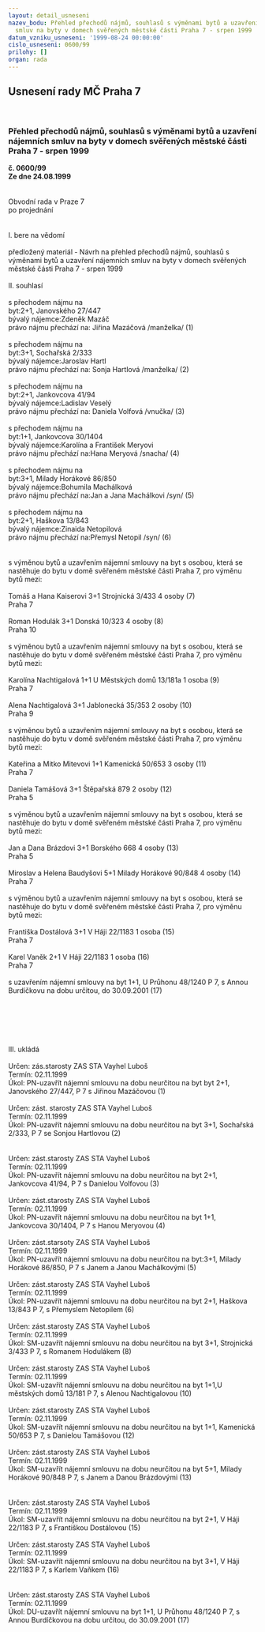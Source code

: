 ```yaml
---
layout: detail_usneseni
nazev_bodu: Přehled přechodů nájmů, souhlasů s výměnami bytů a uzavření nájemních
  smluv na byty v domech svěřených městské části Praha 7 - srpen 1999
datum_vzniku_usneseni: '1999-08-24 00:00:00'
cislo_usneseni: 0600/99
prilohy: []
organ: rada
---
```

<div id="ucUsn_pList" class="usn">
	<span><h2>Usnesení rady MČ Praha 7 </h2>
<br></span><div class="standBody">
<span><h3>Přehled přechodů nájmů, souhlasů s výměnami bytů a uzavření nájemních smluv na byty v domech svěřených městské části Praha 7 - srpen 1999</h3></span><div class="center">
		<strong>č. 0600/99</strong><br>
	</div>
<div class="center">
		<strong>Ze dne 24.08.1999</strong><br><br>
	</div>
<br>Obvodní rada v Praze 7<br>po projednání<br><br><br>I.	bere na vědomí<br><br> předložený materiál - Návrh na přehled přechodů nájmů, souhlasů s výměnami bytů a uzavření nájemních smluv na byty v domech svěřených městské části Praha 7 - srpen 1999<br><br>II.	souhlasí <br><br>s přechodem nájmu na<br>byt:2+1, Janovského 27/447<br>bývalý nájemce:Zdeněk Mazáč<br>právo nájmu přechází na: Jiřina Mazáčová /manželka/ (1)<br><br>s přechodem nájmu na<br>byt:3+1, Sochařská 2/333<br>bývalý nájemce:Jaroslav Hartl<br>právo nájmu přechází na: Sonja Hartlová /manželka/ (2)<br><br>s přechodem nájmu na<br>byt:2+1, Jankovcova 41/94<br>bývalý nájemce:Ladislav Veselý<br>právo nájmu přechází na: Daniela Volfová /vnučka/ (3)<br><br>s přechodem nájmu na<br>byt:1+1, Jankovcova 30/1404 <br>bývalý nájemce:Karolína a František Meryovi<br>právo nájmu přechází na:Hana Meryová /snacha/ (4)<br><br>s přechodem nájmu na<br>byt:3+1, Milady Horákové 86/850<br>bývalý nájemce:Bohumila Machálková<br>právo nájmu přechází na:Jan a Jana Machálkovi /syn/ (5)<br><br>s přechodem nájmu na<br>byt:2+1, Haškova 13/843<br>bývalý nájemce:Zinaida Netopilová<br>právo nájmu přechází na:Přemysl Netopil /syn/ (6)<br><br><br>s výměnou bytů a uzavřením nájemní smlouvy na byt s osobou, která se nastěhuje do bytu v domě svěřeném městské části Praha 7, pro výměnu bytů mezi:<br><br>Tomáš a Hana Kaiserovi		3+1	Strojnická 3/433		4 osoby  (7)<br>						Praha 7<br><br>Roman Hodulák			3+1	Donská 10/323		4 osoby  (8)<br>						Praha 10<br><br>s výměnou bytů a uzavřením nájemní smlouvy na byt s osobou, která se nastěhuje do bytu v domě svěřeném městské části Praha 7, pro výměnu bytů mezi:<br><br>Karolína Nachtigalová		1+1	U Městských domů 13/181a	1 osoba  (9)<br>						Praha 7<br><br>Alena Nachtigalová			3+1	Jablonecká 35/353		2 osoby  (10)<br>						Praha 9<br><br>s výměnou bytů a uzavřením nájemní smlouvy na byt s osobou, která se nastěhuje do bytu v domě svěřeném městské části Praha 7, pro výměnu bytů mezi:<br><br>Kateřina a Mitko Mitevovi		1+1	Kamenická 50/653		3 osoby  (11)<br>						Praha 7<br><br>Daniela Tamášová			3+1	Štěpařská 879			2 osoby  (12)<br>						Praha 5<br><br>s výměnou bytů a uzavřením nájemní smlouvy na byt s osobou, která se nastěhuje do bytu v domě svěřeném městské části Praha 7, pro výměnu bytů mezi:<br><br>Jan a Dana Brázdovi			3+1	Borského 668			4 osoby  (13)<br>						Praha 5<br><br>Miroslav a Helena Baudyšovi		5+1	Milady Horákové 90/848	4 osoby  (14)<br>						Praha 7<br><br>s výměnou bytů a uzavřením nájemní smlouvy na byt s osobou, která se nastěhuje do bytu v domě svěřeném městské části Praha 7, pro výměnu bytů mezi:<br><br>Františka Dostálová			3+1	V Háji 22/1183		1 osoba  (15)<br>						Praha 7<br><br>Karel Vaněk				2+1	V Háji 22/1183		1 osoba  (16)<br>						Praha 7<br><br>s uzavřením nájemní smlouvy na byt 1+1, U Průhonu 48/1240 P 7, s Annou Burdíčkovu na dobu  určitou, do 30.09.2001 (17) <br><br><br><br><br><br><br>III.	ukládá <br><br> Určen:	zás.starosty	ZAS STA Vayhel Luboš<br>Termín: 02.11.1999<br>Úkol:	PN-uzavřít nájemní smlouvu na dobu neurčitou na byt byt 2+1, Janovského 27/447, P 7 s Jiřinou Mazáčovou (1)<br><br>  Určen:	zást. starosty	ZAS STA Vayhel Luboš<br>Termín: 02.11.1999<br>Úkol:	PN-uzavřít  nájemní smlouvu na dobu neurčitou na byt 3+1, Sochařská 2/333, P 7 se Sonjou Hartlovou  (2)<br><br> <br> Určen:	zást.starosty	ZAS STA Vayhel Luboš<br>Termín: 02.11.1999<br>Úkol:	PN-uzavřít nájemní smlouvu na dobu neurčitou na byt 2+1, Jankovcova 41/94, P 7 s Danielou Volfovou  (3)<br><br>  Určen:	zást.starosty	ZAS STA Vayhel Luboš<br>Termín: 02.11.1999<br>Úkol:	PN-uzavřít nájemní smlouvu na dobu neurčitou na byt 1+1, Jankovcova 30/1404, P 7 s Hanou Meryovou  (4)<br><br>  Určen:	zást.starsoty	ZAS STA Vayhel Luboš<br>Termín: 02.11.1999<br>Úkol:	PN-uzavřít nájemní smlouvu na dobu neurčitou na byt:3+1, Milady Horákové 86/850, P 7 s Janem a Janou Machálkovými (5)<br><br>  Určen:	zást.starosty	ZAS STA Vayhel Luboš<br>Termín: 02.11.1999<br>Úkol:	PN-uzavřít nájemní smlouvu na dobu neurčitou na byt 2+1, Haškova 13/843 P 7, s Přemyslem  Netopilem  (6)<br> <br> Určen:	zást.starosty	ZAS STA Vayhel Luboš<br>Termín: 02.11.1999<br>Úkol:	SM-uzavřít nájemní smlouvu na dobu neurčitou na byt 3+1, Strojnická 3/433 P 7, s Romanem Hodulákem (8)<br> <br> Určen:	zást.starosty	ZAS STA Vayhel Luboš<br>Termín: 02.11.1999<br>Úkol:	SM-uzavřít nájemní smlouvu na dobu neurčitou na byt 1+1,U městských domů 13/181 P 7, s Alenou Nachtigalovou (10)<br> <br> Určen:	zást.starosty	ZAS STA Vayhel Luboš<br>Termín: 02.11.1999<br>Úkol:	SM-uzavřít nájemní smlouvu na dobu neurčitou na byt 1+1, Kamenická 50/653 P 7, s Danielou Tamášovou (12)<br> <br> Určen:	zást.starosty	ZAS STA Vayhel Luboš<br>Termín: 02.11.1999<br>Úkol:	SM-uzavřít nájemní smlouvu na dobu neurčitou na byt 5+1, Milady Horákové 90/848 P 7, s Janem a Danou Brázdovými (13)<br> <br><br> Určen:	zást.starosty	ZAS STA Vayhel Luboš<br>Termín: 02.11.1999<br>Úkol:	SM-uzavřít nájemní smlouvu na dobu neurčitou na byt 2+1, V Háji 22/1183 P 7, s Františkou Dostálovou (15)<br> <br> Určen:	zást.starosty	ZAS STA Vayhel Luboš<br>Termín: 02.11.1999<br>Úkol:	SM-uzavřít nájemní smlouvu na dobu neurčitou na byt 3+1, V Háji 22/1183 P 7, s Karlem Vaňkem (16)<br> <br> <br> Určen:	zást.starosty	ZAS STA Vayhel Luboš<br>Termín: 02.11.1999<br>Úkol:	DU-uzavřít nájemní smlouvu  na byt 1+1, U Průhonu 48/1240 P 7, s Annou Burdíčkovou na dobu určitou, do 30.09.2001  (17)<br>
</div>
</div>
